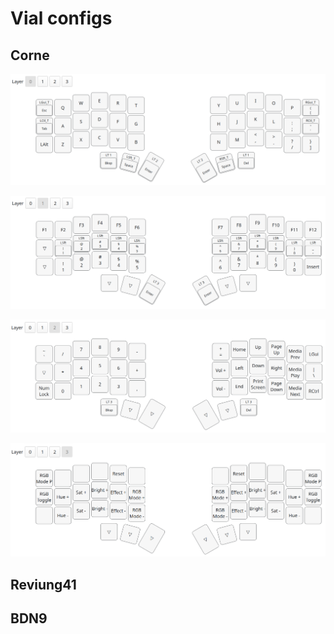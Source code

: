 # Vial configs

## Corne
![Corne 0](screenshots/crkbd_0.png)

![Corne 1](screenshots/crkbd_1.png)

![Corne 2](screenshots/crkbd_2.png)

![Corne 3](screenshots/crkbd_3.png)

## Reviung41

## BDN9
